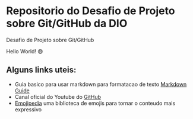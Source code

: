 # Repositorio do Desafio de Projeto sobre Git/GitHub da DIO
Desafio de Projeto sobre Git/GitHub

Hello World! 😄

## Alguns links uteis:
- Guia basico para usar markdown para formatacao de texto [Markdown Guide](https://www.markdownguide.org/basic-syntax/)
- Canal oficial do Youtube do [GitHub](https://www.youtube.com/github)
- [Emojipedia](https://emojipedia.org/) uma biblioteca de emojis para tornar o conteudo mais expressivo
